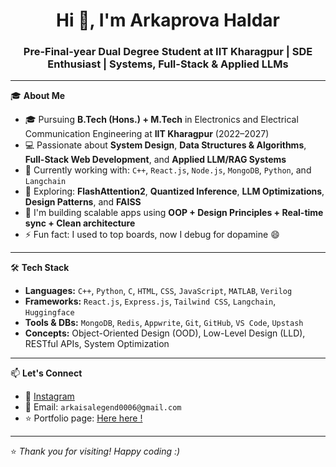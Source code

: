 <h1 align="center">Hi 👋, I'm Arkaprova Haldar</h1>
<h3 align="center">Pre-Final-year Dual Degree Student at IIT Kharagpur | SDE Enthusiast | Systems, Full-Stack & Applied LLMs</h3>

---

🎓 **About Me**

- 🎓 Pursuing **B.Tech (Hons.) + M.Tech** in Electronics and Electrical Communication Engineering at **IIT Kharagpur** (2022–2027)
- 💻 Passionate about **System Design**, **Data Structures & Algorithms**, **Full-Stack Web Development**, and **Applied LLM/RAG Systems**
- 🌱 Currently working with: `C++`, `React.js`, `Node.js`, `MongoDB`, `Python`, and `Langchain`
- 🧠 Exploring: **FlashAttention2**, **Quantized Inference**, **LLM Optimizations**, **Design Patterns**, and **FAISS**
- 🔭 I'm building scalable apps using **OOP + Design Principles + Real-time sync + Clean architecture**
- ⚡ Fun fact: I used to top boards, now I debug for dopamine 😄

---

🛠️ **Tech Stack**

- **Languages:** `C++`, `Python`, `C`, `HTML`, `CSS`, `JavaScript`, `MATLAB`, `Verilog`
- **Frameworks:** `React.js`, `Express.js`, `Tailwind CSS`, `Langchain`, `Huggingface`
- **Tools & DBs:** `MongoDB`, `Redis`, `Appwrite`, `Git`, `GitHub`, `VS Code`, `Upstash`
- **Concepts:** Object-Oriented Design (OOD), Low-Level Design (LLD), RESTful APIs, System Optimization

---

📫 **Let's Connect**

- 💼 [Instagram](https://www.instagram.com/addolaburst/)
- 📧 Email: `arkaisalegend0006@gmail.com`
- ⭐️ Portfolio page: [Here here !](https://portfolio-nine-nu-29.vercel.app/)
---

⭐️ *Thank you for visiting! Happy coding :)*

